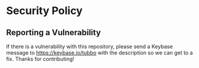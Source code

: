 # Security Policy

## Reporting a Vulnerability

If there is a vulnerability with this repository, please send a Keybase message to https://keybase.io/tubbo with the description so we can get to a fix. Thanks for contributing!
